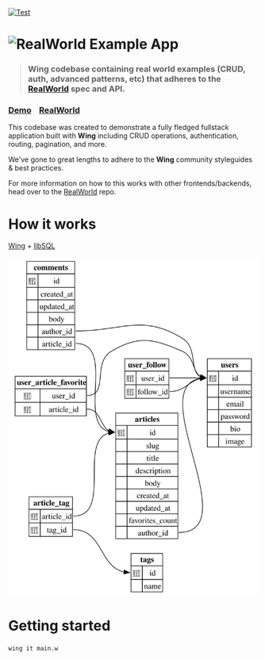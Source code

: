 [![Test](https://github.com/meirdev/realworld-example-winglang/actions/workflows/tests.yml/badge.svg)](https://github.com/meirdev/realworld-example-winglang/actions/workflows/tests.yml)

# ![RealWorld Example App](logo.png)

> ### Wing codebase containing real world examples (CRUD, auth, advanced patterns, etc) that adheres to the [RealWorld](https://github.com/gothinkster/realworld) spec and API.


### [Demo](https://demo.realworld.io/)&nbsp;&nbsp;&nbsp;&nbsp;[RealWorld](https://github.com/gothinkster/realworld)


This codebase was created to demonstrate a fully fledged fullstack application built with **Wing** including CRUD operations, authentication, routing, pagination, and more.

We've gone to great lengths to adhere to the **Wing** community styleguides & best practices.

For more information on how to this works with other frontends/backends, head over to the [RealWorld](https://github.com/gothinkster/realworld) repo.


# How it works

[Wing](https://www.winglang.io/) + [libSQL](https://docs.turso.tech/libsql)

![schema-diagram](./schema.svg)

# Getting started

`wing it main.w`
